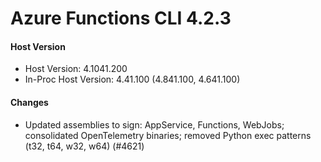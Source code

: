 # Azure Functions CLI 4.2.3

#### Host Version

- Host Version: 4.1041.200
- In-Proc Host Version: 4.41.100 (4.841.100, 4.641.100)

#### Changes

- Updated assemblies to sign: AppService, Functions, WebJobs; consolidated OpenTelemetry binaries; removed Python exec patterns (t32, t64, w32, w64) (#4621)
